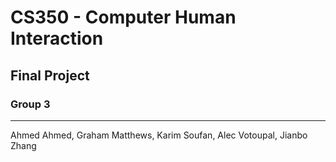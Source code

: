 # CS350 - Computer Human Interaction
## Final Project
### Group 3
---
Ahmed Ahmed, Graham Matthews, Karim Soufan, Alec Votoupal, Jianbo Zhang